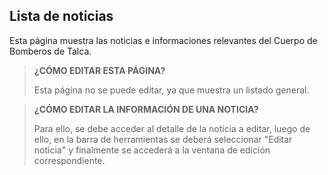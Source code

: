 ## Lista de noticias

Esta página muestra las noticias e informaciones relevantes del Cuerpo de Bomberos de Talca.

> **¿CÓMO EDITAR ESTA PÁGINA?**
> 
> Esta página no se puede editar, ya que muestra un listado general.

> **¿CÓMO EDITAR LA INFORMACIÓN DE UNA NOTICIA?**
> 
> Para ello, se debe acceder al detalle de la noticia a editar, luego de ello, en la barra de herramientas se deberá seleccionar "Editar noticia" y finalmente se accederá a la ventana de edición correspondiente.